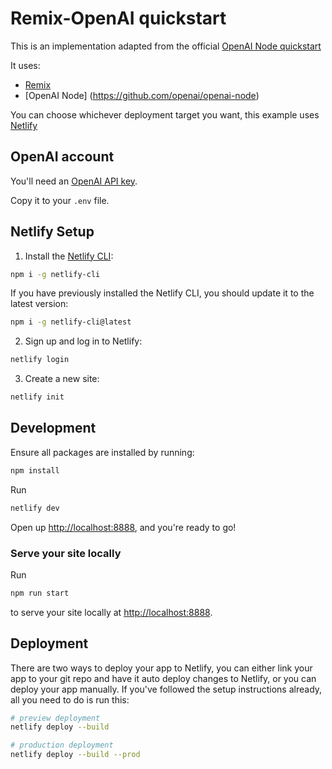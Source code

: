 # Remix-OpenAI quickstart

This is an implementation adapted from the official [OpenAI Node quickstart](https://github.com/openai/openai-quickstart-node)

It uses:

- [Remix](https://remix.run/docs)
- [OpenAI Node] (https://github.com/openai/openai-node)

You can choose whichever deployment target you want, this example uses [Netlify](https://docs.netlify.com) 

## OpenAI account

You'll need an [OpenAI API key](https://platform.openai.com/account/api-keys).

Copy it to your `.env` file.

## Netlify Setup

1. Install the [Netlify CLI](https://docs.netlify.com/cli/get-started/):

```sh
npm i -g netlify-cli
```

If you have previously installed the Netlify CLI, you should update it to the latest version:

```sh
npm i -g netlify-cli@latest
```

2. Sign up and log in to Netlify:

```sh
netlify login
```

3. Create a new site:

```sh
netlify init
```

## Development

Ensure all packages are installed by running:

```sh
npm install
```

Run

```sh
netlify dev
```

Open up [http://localhost:8888](http://localhost:8888), and you're ready to go!

### Serve your site locally

Run

```sh
npm run start
```

to serve your site locally at [http://localhost:8888](http://localhost:8888).

## Deployment

There are two ways to deploy your app to Netlify, you can either link your app to your git repo and have it auto deploy changes to Netlify, or you can deploy your app manually. If you've followed the setup instructions already, all you need to do is run this:

```sh
# preview deployment
netlify deploy --build

# production deployment
netlify deploy --build --prod
```
